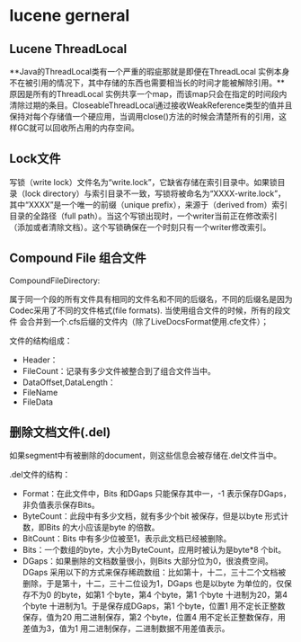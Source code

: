 # lucene gerneral

## Lucene ThreadLocal

**Java的ThreadLocal类有一个严重的瑕疵那就是即便在ThreadLocal 实例本身不在被引用的情况下，其中存储的东西也需要相当长的时间才能被解除引用。**原因是所有的ThreadLocal 实例共享一个map，而该map只会在指定的时间段内清除过期的条目。CloseableThreadLocal通过接收WeakReference类型的值并且保持对每个存储值一个硬应用，当调用close()方法的时候会清楚所有的引用，这样GC就可以回收所占用的内存空间。

## Lock文件

写锁（write lock）文件名为“write.lock”，它缺省存储在索引目录中。如果锁目录（lock directory）与索引目录不一致，写锁将被命名为“XXXX-write.lock”，其中“XXXX”是一个唯一的前缀（unique prefix），来源于（derived from）索引目录的全路径（full path）。当这个写锁出现时，一个writer当前正在修改索引（添加或者清除文档）。这个写锁确保在一个时刻只有一个writer修改索引。

## Compound File 组合文件

CompoundFileDirectory:

属于同一个段的所有文件具有相同的文件名和不同的后缀名，不同的后缀名是因为
Codec采用了不同的文件格式(file formats). 当使用组合文件的时候，所有的段文件
会合并到一个.cfs后缀的文件内（除了LiveDocsFormat使用.cfe文件）；

文件的结构组成：
* Header：
* FileCount：记录有多少文件被整合到了组合文件当中。
* DataOffset,DataLength：
* FileName
* FileData

## 删除文档文件(.del)

如果segment中有被删除的document，则这些信息会被存储在.del文件当中。

.del文件的结构：

* Format：在此文件中，Bits 和DGaps 只能保存其中一，-1 表示保存DGaps，非负值表示保存Bits。
* ByteCount：此段中有多少文档，就有多少个bit 被保存，但是以byte 形式计数，即Bits 的大小应该是byte 的倍数。
* BitCount：Bits 中有多少位被至1，表示此文档已经被删除。
* Bits：一个数组的byte，大小为ByteCount，应用时被认为是byte*8 个bit。
* DGaps：如果删除的文档数量很小，则Bits 大部分位为0，很浪费空间。DGaps 采用以下的方式来保存稀疏数组：比如第十，十二，三十二个文档被删除，于是第十，十二，三十二位设为1，DGaps 也是以byte 为单位的，仅保存不为0 的byte，如第1 个byte，第4 个byte，第1 个byte 十进制为20，第4 个byte 十进制为1。于是保存成DGaps，第1 个byte，位置1 用不定长正整数保存，值为20 用二进制保存，第2 个byte，位置4 用不定长正整数保存，用差值为3，值为1 用二进制保存，二进制数据不用差值表示。